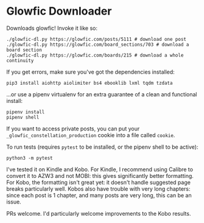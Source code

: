 # Glowfic Downloader

Downloads glowfic! Invoke it like so:
```
./glowfic-dl.py https://glowfic.com/posts/5111 # download one post
./glowfic-dl.py https://glowfic.com/board_sections/703 # download a board section
./glowfic-dl.py https://glowfic.com/boards/215 # download a whole continuity
```
If you get errors, make sure you've got the dependencies installed:
```
pip3 install aiohttp aiolimiter bs4 ebooklib lxml tqdm tzdata
```
...or use a pipenv virtualenv for an extra guarantee of a clean and functional install:
```
pipenv install
pipenv shell
```

If you want to access private posts, you can put your `_glowfic_constellation_production` cookie into a file called `cookie`.

To run tests (requires `pytest` to be installed, or the pipenv shell to be active):
```
python3 -m pytest
```

I've tested it on Kindle and Kobo.
For Kindle, I recommend using Calibre to convert it to AZW3 and not MOBI: this gives significantly better formatting.
For Kobo, the formatting isn't great yet: it doesn't handle suggested page breaks particularly well.
Kobos also have trouble with very long chapters: since each post is 1 chapter, and many posts are very long, this can be an issue.

PRs welcome. I'd particularly welcome improvements to the Kobo results.
